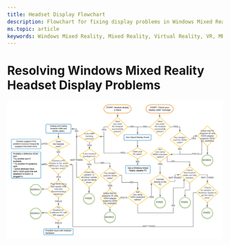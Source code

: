 ```yaml
---
title: Headset Display Flowchart
description: Flowchart for fixing display problems in Windows Mixed Reality headsets.
ms.topic: article
keywords: Windows Mixed Reality, Mixed Reality, Virtual Reality, VR, MR, flowchart, black screen, display, display cable
---
```


# Resolving Windows Mixed Reality Headset Display Problems

<img src="images/Flowchart_BlackscreenV2.png" width="1000">
